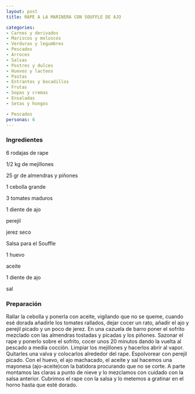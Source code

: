 ```yaml
---
layout: post
title: RAPE A LA MARINERA CON SOUFFLE DE AJO

categories:
- Carnes y derivados
- Mariscos y moluscos
- Verduras y legumbres
- Pescados
- Arroces
- Salsas
- Postres y dulces
- Huevos y lacteos
- Pastas
- Entrantes y bocadillos
- Frutas
- Sopas y cremas
- Ensaladas
- Setas y hongos

- Pescados
personas: 6 
---
```


<h3>Ingredientes</h3>
6 rodajas de rape

1/2 kg de mejillones

25 gr de almendras y piñones

1 cebolla grande

3 tomates maduros

1 diente de ajo

perejil

jerez seco

Salsa para el Souffle

1 huevo

aceite

1 diente de ajo

sal

<h3>Preparación</h3>
Rallar la cebolla y ponerla con aceite, vigilando que no se queme, cuando esé dorada añadirle los tomates rallados, dejar cocer un rato, añadir el ajo y perejil picado y un poco de jerez. En una cazuela de barro poner el sofrito mezclado con las almendras tostadas y picadas y los piñones. Sazonar el rape y ponerlo sobre el sofrito, cocer unos 20 minutos dando la vuelta al pescado a media cocción. Limpiar los mejillones y hacerlos abrir al vapor. Quitarles una valva y colocarlos alrededor del rape. Espolvorear con perejil picado. Con el huevo, el ajo machacado, el aceite y sal hacemos una mayonesa (ajo-aceite)con la batidora procurando que no se corte. A parte montamos las claras a punto de nieve y lo mezclamos con cuidado con la salsa anterior. Cubrimos el rape con la salsa y lo metemos a gratinar en el horno hasta que esté dorado.

